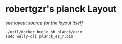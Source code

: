 # robertgzr's planck Layout

*see [layout source](keymap.c) for the layout itself*

```
./util/docker_build.sh planck/ez:r
sudo wally-cli planck_ez_r.bin
```
